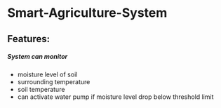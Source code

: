 # Smart-Agriculture-System

## Features:
##### System can monitor
- moisture level of soil
- surrounding temperature
- soil temperature
- can activate water pump if moisture level drop below threshold limit
